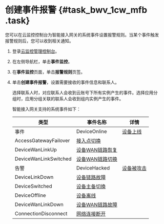 # 创建事件报警 {#task_bwv_1cw_mfb .task}

您可以在云监控控制台为智能接入网关的系统事件设置报警规则。当某个事件触发报警规则后，您可以收到相关通知。

1.  登录[云监控管理控制台](https://cloudmonitor.console.aliyun.com/#/home/ecs)。 
2.  在左侧导航栏，单击**事件监控**。 
3.  在**事件监控**页面，单击**报警规则**页签。 
4.  单击**创建事件报警**，设置需要接收的事件信息和联系人。 

    选择联系人时，对应联系人会收到云账号下所有实例产生的事件。选择应用分组时，应用分组关联的联系人会收到组内实例产生的事件。

    智能接入网关支持的系统事件如下：

    |类型|事件名称|详情|
    |--|----|--|
    |事件|DeviceOnline|[设备上线](intl.zh-CN/故障处理/告警管理/设备上线.md#)|
    |AccessGatewayFailover|[接入点切换](intl.zh-CN/故障处理/告警管理/接入点切换.md#)|
    |DeviceWanLinkUp|[设备WAN链路恢复](intl.zh-CN/故障处理/告警管理/设备WAN链路恢复.md#)|
    |DeviceWanLinkSwitched|[设备WAN链路切换](intl.zh-CN/故障处理/告警管理/设备WAN链路切换.md#)|
    |告警|DeviceHacked|[设备被攻击](intl.zh-CN/故障处理/告警管理/设备被盗用.md#)|
    |DeviceLinkDown|[设备链路故障](intl.zh-CN/故障处理/告警管理/设备链路故障.md#)|
    |DeviceSwitched|[设备主备切换](intl.zh-CN/故障处理/告警管理/设备主备切换.md#)|
    |DeviceOffline|[设备离线](intl.zh-CN/故障处理/告警管理/设备离线.md#)|
    |DeviceWanLinkDown|[设备WAN链路故障](intl.zh-CN/故障处理/告警管理/设备WAN链路故障.md#)|
    |ConnectionDisconnect|[网络连接断开](intl.zh-CN/故障处理/告警管理/网络连接断开.md#)|


